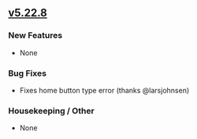 ## [v5.22.8](https://github.com/honestbleeps/Reddit-Enhancement-Suite/releases/v5.22.8)

### New Features

- None

### Bug Fixes

- Fixes home button type error (thanks @larsjohnsen)

### Housekeeping / Other

- None